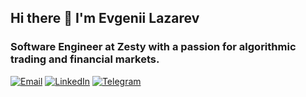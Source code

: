 ## Hi there 👋 I'm Evgenii Lazarev

### Software Engineer at Zesty with a passion for algorithmic trading and financial markets.

[![Email](https://img.shields.io/badge/Email-elazarev@gmail.com-1686b1)](mailto:elazarev@gmail.com)
[![LinkedIn](https://img.shields.io/badge/LinkedIn-elazarev-0077b5)](https://www.linkedin.com/in/elazarev/)
[![Telegram](https://img.shields.io/badge/Telegram-evg_lazarev-1686b1)](https://t.me/evg_lazarev)

